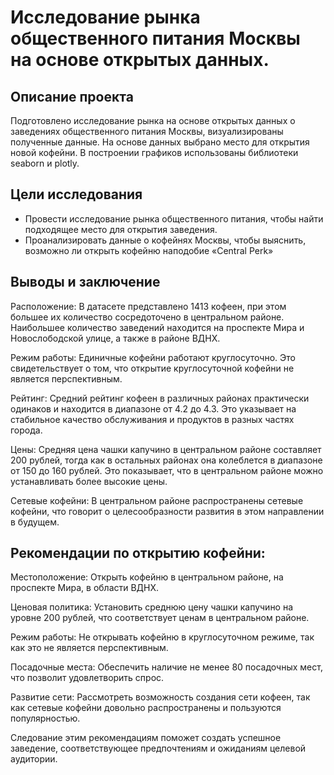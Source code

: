 # Исследование рынка общественного питания Москвы на основе открытых данных.
## Описание проекта
Подготовлено исследование рынка на основе открытых данных о заведениях общественного питания Москвы, визуализированы полученные данные. На основе данных выбрано место для открытия новой кофейни. В построении графиков использованы библиотеки seaborn и plotly. 
## Цели исследования
- Провести исследование рынка общественного питания, чтобы найти подходящее место для открытия заведения.
- Проанализировать данные о кофейнях Москвы, чтобы выяснить, возможно ли открыть кофейню наподобие «Central Perk»
## Выводы и заключение
Расположение: В датасете представлено 1413 кофеен, при этом большее их количество сосредоточено в центральном районе. Наибольшее количество заведений находится на проспекте Мира и Новослободской улице, а также в районе ВДНХ.

Режим работы: Единичные кофейни работают круглосуточно. Это свидетельствует о том, что открытие круглосуточной кофейни не является перспективным.

Рейтинг: Средний рейтинг кофеен в различных районах практически одинаков и находится в диапазоне от 4.2 до 4.3. Это указывает на стабильное качество обслуживания и продуктов в разных частях города.

Цены: Средняя цена чашки капучино в центральном районе составляет 200 рублей, тогда как в остальных районах она колеблется в диапазоне от 150 до 160 рублей. Это показывает, что в центральном районе можно устанавливать более высокие цены.

Сетевые кофейни: В центральном районе распространены сетевые кофейни, что говорит о целесообразности развития в этом направлении в будущем.
## Рекомендации по открытию кофейни:
Местоположение: Открыть кофейню в центральном районе, на проспекте Мира, в области ВДНХ.

Ценовая политика: Установить среднюю цену чашки капучино на уровне 200 рублей, что соответствует ценам в центральном районе.

Режим работы: Не открывать кофейню в круглосуточном режиме, так как это не является перспективным.

Посадочные места: Обеспечить наличие не менее 80 посадочных мест, что позволит удовлетворить спрос.

Развитие сети: Рассмотреть возможность создания сети кофеен, так как сетевые кофейни довольно распространены и пользуются популярностью.

Следование этим рекомендациям поможет создать успешное заведение, соответствующее предпочтениям и ожиданиям целевой аудитории.
